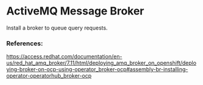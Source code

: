 # ActiveMQ Message Broker
Install a broker to queue query requests.

###  References:
https://access.redhat.com/documentation/en-us/red_hat_amq_broker/7.11/html/deploying_amq_broker_on_openshift/deploying-broker-on-ocp-using-operator_broker-ocp#assembly-br-installing-operator-operatorhub_broker-ocp
